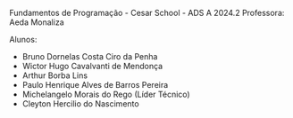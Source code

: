 Fundamentos de Programação - Cesar School - ADS A 2024.2
Professora: Aeda Monaliza

Alunos:
- Bruno Dornelas Costa Ciro da Penha
- Wictor Hugo Cavalvanti de Mendonça
- Arthur Borba Lins
- Paulo Henrique Alves de Barros Pereira
- Michelangelo Morais do Rego (Líder Técnico)
- Cleyton Hercilio do Nascimento
